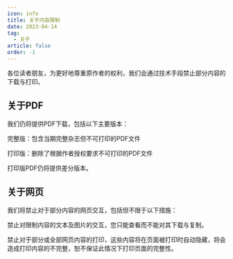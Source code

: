 ```yaml
---
icon: info
title: 关于内容限制
date: 2023-04-14
tag:
  - 关于
article: false
order: -1
---
```


各位读者朋友，为更好地尊重原作者的权利，我们会通过技术手段禁止部分内容的下载与打印。

## 关于PDF

我们仍将提供PDF下载，包括以下主要版本：
  
完整版：包含当期完整杂志但不可打印的PDF文件

打印版：删除了根据作者授权要求不可打印的PDF文件

打印版PDF仍将提供差分版本。

## 关于网页

我们将禁止对于部分内容的网页交互，包括但不限于以下措施：

禁止对限制内容的文本及图片的交互，您只能查看而不能对其下载与复制。

禁止对于部分或全部网页内容的打印，这些内容将在页面被打印时自动隐藏，将会造成打印内容的不完整，恕不保证此情况下打印页面的完整性。<eod />
